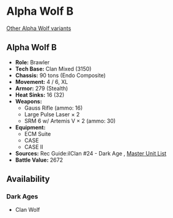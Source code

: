 # Alpha Wolf B 

[Other Alpha Wolf variants](../alpha_wolf.md) 

## Alpha Wolf B 

- **Role:** Brawler 
- **Tech Base:** Clan Mixed (3150) 
- **Chassis:** 90 tons (Endo Composite) 
- **Movement:** 4 / 6, XL 
- **Armor:** 279 (Stealth) 
- **Heat Sinks:** 16 (32) 
- **Weapons:** 
  - Gauss Rifle (ammo: 16) 
  - Large Pulse Laser × 2 
  - SRM 6 w/ Artemis V × 2 (ammo: 30) 
- **Equipment:** 
  - ECM Suite 
  - CASE 
  - CASE II 
- **Sources:** Rec Guide:ilClan #24 - Dark Age , [Master Unit List](http://masterunitlist.info/Unit/Details/8442/alpha-wolf-b) 
- **Battle Value:** 2672 

## Availability 

### Dark Ages 

- Clan Wolf 

